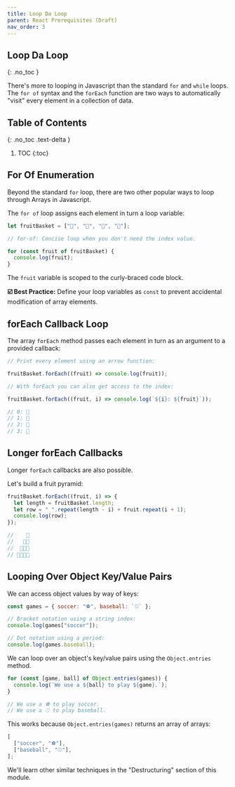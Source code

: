 ```yaml
---
title: Loop Da Loop
parent: React Prerequisites (Draft)
nav_order: 3
---
```


<!--prettier-ignore-start-->
## Loop Da Loop
{: .no_toc }

There's more to looping in Javascript than the standard `for` and `while` loops. The `for of` syntax and the `forEach` function are two ways to automatically "visit" every element in a collection of data.

## Table of Contents
{: .no_toc .text-delta }  

1. TOC
{:toc}

<!--prettier-ignore-end-->

## For Of Enumeration

Beyond the standard `for` loop, there are two other popular ways to loop through Arrays in Javascript.

The `for of` loop assigns each element in turn a loop variable:

```javascript
let fruitBasket = ["🍎", "🍓", "🍒", "🥝"];

// for-of: Concise loop when you don't need the index value.

for (const fruit of fruitBasket) {
  console.log(fruit);
}
```

The `fruit` variable is scoped to the curly-braced code block.

**☑️ Best Practice:** Define your loop variables as `const` to prevent accidental modification of array elements.

## forEach Callback Loop

The array `forEach` method passes each element in turn as an argument to a provided callback:

```javascript
// Print every element using an arrow function:

fruitBasket.forEach((fruit) => console.log(fruit));

// With forEach you can also get access to the index:

fruitBasket.forEach((fruit, i) => console.log(`${i}: ${fruit}`));

// 0: 🍎
// 1: 🍓
// 2: 🍒
// 3: 🥝
```

## Longer forEach Callbacks

Longer `forEach` callbacks are also possible.

Let's build a fruit pyramid:

```javascript
fruitBasket.forEach((fruit, i) => {
  let length = fruitBasket.length;
  let row = " ".repeat(length - i) + fruit.repeat(i + 1);
  console.log(row);
});

//    🍎
//   🍓🍓
//  🍒🍒🍒
// 🥝🥝🥝🥝
```

## Looping Over Object Key/Value Pairs

We can access object values by way of keys:

```javascript
const games = { soccer: "⚽", baseball: `⚾` };

// Bracket notation using a string index:
console.log(games["soccer"]);

// Dot notation using a period:
console.log(games.baseball);
```

We can loop over an object's key/value pairs using the `Object.entries` method.

```javascript
for (const [game, ball] of Object.entries(games)) {
  console.log(`We use a ${ball} to play ${game}.`);
}

// We use a ⚽ to play soccer.
// We use a ⚾ to play baseball.
```

This works because `Object.entries(games)` returns an array of arrays:

```javascript
[
  ["soccer", "⚽"],
  ["baseball", "⚾"],
];
```

We'll learn other similar techniques in the "Destructuring" section of this module.
